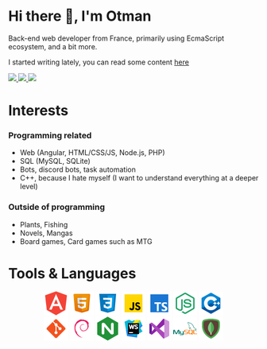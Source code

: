 # Hi there 👋, I'm Otman


Back-end web developer from France, primarily using EcmaScript ecosystem, and a bit more.

I started writing lately, you can read some content [here](https://otmah.xyz)

<a href="https://twitter.com/otma2677" target="_blank">
    <img src="https://img.shields.io/badge/Twitter-blue?style=for-the-badge" height="24">
</a>
<a href="https://otmah.xyz" target="_blank">
    <img src="https://img.shields.io/badge/website-000000?style=for-the-badge&logo=About&logoColor=white" height="24">
</a>
<a href="mailto:eiwos.studio@gmail.com" target="_blank">
    <img src="https://img.shields.io/badge/Gmail-D14836?style=for-the-badge" height="24">
</a>

# Interests
### Programming related
- Web (Angular, HTML/CSS/JS, Node.js, PHP)
- SQL (MySQL, SQLite)
- Bots, discord bots, task automation
- C++, because I hate myself (I want to understand everything at a deeper level)

### Outside of programming
- Plants, Fishing
- Novels, Mangas
- Board games, Card games such as MTG

# Tools & Languages
<div align="center">
    <img src="./images/icons8-angular-96.png" width="48">
    <img src="./images/icons8-html-96.png" width="48">
    <img src="./images/icons8-css-96.png" width="48">
    <img src="./images/icons8-javascript-96.png" width="48">
    <img src="./images/icons8-typescript-96.png" width="48">
    <img src="./images/icons8-node-js-96.png" width="48">
    <img src="./images/icons8-cpp-96.png" width="48">
    <br>
    <img src="./images/icons8-git-96.png" width="48">
    <img src="./images/icons8-debian-96.png" width="48">
    <img src="./images/icons8-nginx-96.png" width="48">
    <img src="./images/icons8-webstorm-96.png" width="48">
    <img src="./images/icons8-visual-studio-96.png" width="48">
    <img src="./images/icons8-mysql-96.png" width="48">
    <img src="./images/icons8-mongodb-96.png" width="48">
</div>
